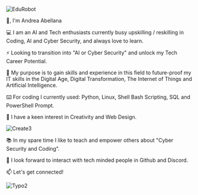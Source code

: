 
![EduRobot](https://github.com/AAbella7529/AAbella7529/assets/158771536/fd796473-89cf-40c3-ad66-0aae12363aaf)

👋, I'm Andrea Abellana

💻 I am an AI and Tech enthusiasts currently busy upskilling / reskilling in Coding, AI and Cyber Security, and always love to learn.

:zap: Looking to transition into "AI or Cyber Security" and unlock my Tech Career Potential.

:rocket: My purpose is to gain skills and experience in this field to future-proof my IT skills in the Digital Age, Digital Transformation, The Internet of Things and Artificial Intelligence.

:keyboard: For coding I currently used: Python, Linux, Shell Bash Scripting, SQL and PowerShell Prompt. 

🎨 I have a keen interest in Creativity and Web Design. 

![Create3](https://github.com/AAbella7529/AAbella7529/assets/158771536/496bb986-3156-4389-afb8-ec557d83a40a)

:books:  In my spare time I like to teach and empower others about "Cyber Security and Coding". 

:pushpin: I look forward to interact with tech minded people in Github and Discord. 

📫 Let's get connected! 

![Typo2](https://github.com/AAbella7529/AAbella7529/assets/158771536/69e80b83-f787-495d-8764-caa7109343b6)










